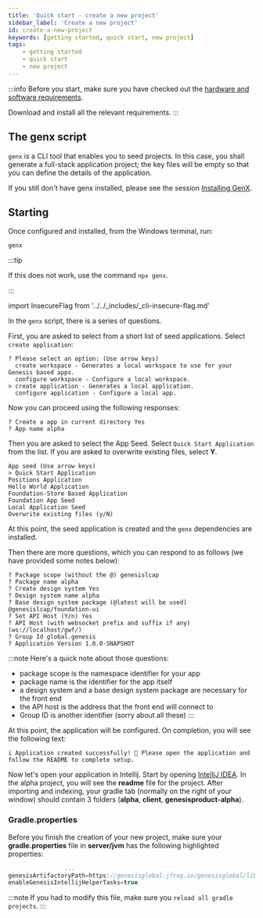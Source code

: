 ```yaml
---
title: 'Quick start - create a new project'
sidebar_label: 'Create a new project'
id: create-a-new-project
keywords: [getting started, quick start, new project]
tags:
    - getting started
    - quick start
    - new project
---
```


:::info
Before you start, make sure you have checked out the [hardware and software requirements](../../../getting-started/quick-start/hardware-and-software/). 

Download and install all the relevant requirements.
:::

## The genx script
`genx` is a CLI tool that enables you to seed projects. In this case, you shall generate a full-stack application project; the key files will be empty so that you can define the details of the application.

If you still don't have genx installed, please see the session [Installing GenX](../../../getting-started/quick-start/hardware-and-software/#installing-genx).

## Starting

Once configured and installed, from the Windows terminal, run:

```shell title="Windows Terminal"
genx
```

:::tip

If this does not work, use the command `npx genx`.

:::

<!-- NO EDIT (NEXT 4 LINES) -->
import InsecureFlag from '../../_includes/_cli-insecure-flag.md'

<InsecureFlag />

In the `genx` script, there is a series of questions.

First, you are asked to select from a short list of seed applications. Select `create application`:

```shell {4} title="Windows Terminal"
? Please select an option: (Use arrow keys)
  create workspace - Generates a local workspace to use for your Genesis based apps.
  configure workspace - Configure a local workspace.
> create application - Generates a local application.
  configure application - Configure a local app.
```
Now you can proceed using the following responses:

```shell title="Windows Terminal"
? Create a app in current directory Yes
? App name alpha
```

Then you are asked to select the App Seed. Select `Quick Start Application` from the list. If you are asked to overwrite existing files, select **Y**.

  ```shell {2} title="Windows Terminal"
App seed (Use arrow keys)
> Quick Start Application
  Positions Application
  Hello World Application
  Foundation-Store Based Application
  Foundation App Seed
  Local Application Seed
  Overwrite existing files (y/N)
  ```

At this point, the seed application is created and the `genx` dependencies are installed.

Then there are more questions, which you can respond to as follows (we have provided some notes below):

```shell title="Windows Terminal"
? Package scope (without the @) genesislcap
? Package name alpha
? Create design system Yes
? Design system name alpha
? Base design system package (@latest will be used) @genesislcap/foundation-ui
? Set API Host (Y/n) Yes
? API Host (with websocket prefix and suffix if any) (ws://localhost/gwf/)
? Group Id global.genesis
? Application Version 1.0.0-SNAPSHOT
```
:::note
Here's a quick note about those questions:
- package scope is the namespace identifier for your app
- package name is the identifier for the app itself
- a design system and a base design system package are necessary for the front end 
- the API host is the address that the front end will connect to
- Group ID is another identifier (sorry about all these)
:::

At this point, the application will be configured. On completion, you will see the following text:

```shell title="Windows Terminal"
i Application created successfully! 🎉 Please open the application and follow the README to complete setup.
```
Now let's open your application in Intellij. Start by opening [IntelliJ IDEA](https://www.jetbrains.com/idea/). In the alpha project, you will see the **readme** file for the project. After importing and indexing, your gradle tab (normally on the right of your window) should contain 3 folders (**alpha**, **client**, **genesisproduct-alpha**).

### Gradle.properties
Before you finish the creation of your new project, make sure your **gradle.properties** file in **server/jvm** has the  following highlighted properties:

```kotlin {2,3} title="server/jvm/gradle.properties"
                ...
genesisArtifactoryPath=https://genesisglobal.jfrog.io/genesisglobal/libs-release-client
enableGenesisIntellijHelperTasks=true
```

:::note
If you had to modify this file, make sure you `reload all gradle projects`.
:::
